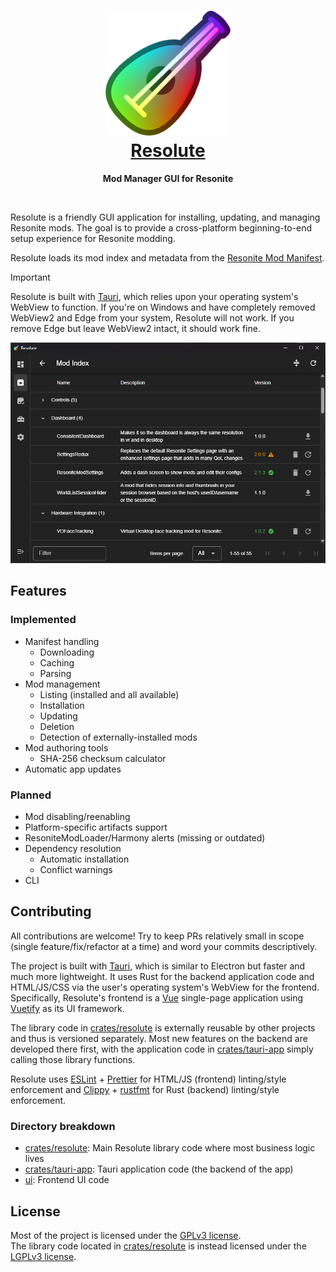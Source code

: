 <h1 align="center">
	<a href="https://github.com/Gawdl3y/Resolute">
		<img src=".github/images/logo-512.png" width="200" height="200" alt="" /><br />
		Resolute
	</a>
</h1>
<p align="center">
	<strong>Mod Manager GUI for Resonite</strong>
</p>
<br />

Resolute is a friendly GUI application for installing, updating, and managing Resonite mods.
The goal is to provide a cross-platform beginning-to-end setup experience for Resonite modding.

Resolute loads its mod index and metadata from the
[Resonite Mod Manifest](https://github.com/resonite-modding-group/resonite-mod-manifest).

> [!IMPORTANT]  
> Resolute is built with [Tauri](https://tauri.app/), which relies upon your operating system's WebView to function.
> If you're on Windows and have completely removed WebView2 and Edge from your system, Resolute will not work.
> If you remove Edge but leave WebView2 intact, it should work fine.

<p align="center">
	<img src=".github/images/screenshot.png" alt="Resolute Mod Index screenshot" />
</p>

## Features

### Implemented

- Manifest handling
  - Downloading
  - Caching
  - Parsing
- Mod management
  - Listing (installed and all available)
  - Installation
  - Updating
  - Deletion
  - Detection of externally-installed mods
- Mod authoring tools
  - SHA-256 checksum calculator
- Automatic app updates

### Planned

- Mod disabling/reenabling
- Platform-specific artifacts support
- ResoniteModLoader/Harmony alerts (missing or outdated)
- Dependency resolution
  - Automatic installation
  - Conflict warnings
- CLI

## Contributing

All contributions are welcome!
Try to keep PRs relatively small in scope (single feature/fix/refactor at a time) and word your commits descriptively.

The project is built with [Tauri](https://tauri.app/), which is similar to Electron but faster and much more lightweight.
It uses Rust for the backend application code and HTML/JS/CSS via the user's operating system's WebView for the frontend.
Specifically, Resolute's frontend is a [Vue](https://vuejs.org/) single-page application using [Vuetify](https://vuetifyjs.com/) as its UI framework.

The library code in [crates/resolute](./crates/resolute) is externally reusable by other projects and thus is versioned separately.
Most new features on the backend are developed there first, with the application code in [crates/tauri-app](./crates/tauri-app) simply calling those library functions.

Resolute uses [ESLint](https://eslint.org/) + [Prettier](https://prettier.io/) for HTML/JS (frontend) linting/style enforcement
and [Clippy](https://github.com/rust-lang/rust-clippy) + [rustfmt](https://github.com/rust-lang/rustfmt) for Rust (backend) linting/style enforcement.

### Directory breakdown

- [crates/resolute](./crates/resolute): Main Resolute library code where most business logic lives
- [crates/tauri-app](./crates/tauri-app): Tauri application code (the backend of the app)
- [ui](./ui): Frontend UI code

## License

Most of the project is licensed under the [GPLv3 license](https://www.gnu.org/licenses/gpl-3.0).  
The library code located in [crates/resolute](./crates/resolute) is instead licensed under the [LGPLv3 license](https://www.gnu.org/licenses/lgpl-3.0).
